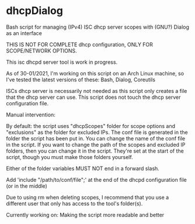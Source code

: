 # dhcpDialog
Bash script for managing (IPv4) ISC dhcp server scopes with (GNU?) Dialog as an interface

THIS IS NOT FOR COMPLETE dhcp configuration, ONLY FOR SCOPE/NETWORK OPTIONS.

This isc dhcpd server tool is work in progress.

As of 30-01/2021, I'm working on this script on an Arch Linux machine, so I've tested the latest versions of these: Bash, Dialog, Coreutils

ISCs dhcp server is necessarily not needed as this script only creates a file that the dhcp server can use. This script does not touch the dhcp server configuration file.

Manual intervention:

By default: the script uses "dhcpScopes" folder for scope options and "exclusions" as the folder for excluded IPs. The conf file is generated in the folder the script has been put in. You can change the name of the conf file in the script. If you want to change the path of the scopes and excluded IP folders, then you can change it in the script. They're set at the start of the script, though you must make those folders yourself.

Either of the folder variables MUST NOT end in a forward slash.

Add 'include "/path/to/conf/file";' at the end of the dhcpd configuration file (or in the middle)

Due to using rm when deleting scopes, I recommend that you use a different user that only has access to the tool's folder(s).

Currently working on: Making the script more readable and better
